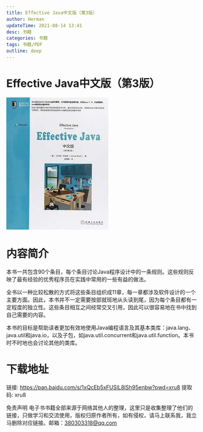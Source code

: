 ```yaml
---
title: Effective Java中文版（第3版）
author: Herman
updateTime: 2021-08-14 13:41
desc: 书籍
categories: 书籍
tags: 书籍/PDF
outline: deep
---
```



# Effective Java中文版（第3版）
![](https://raw.githubusercontent.com/silently9527/images/main/008i3skNgy1guanfbh1tcj607i09qjrd02.jpg)

# 内容简介 
本书一共包含90个条目，每个条目讨论Java程序设计中的一条规则。这些规则反映了最有经验的优秀程序员在实践中常用的一些有益的做法。

全书以一种比较松散的方式将这些条目组织成11章，每一章都涉及软件设计的一个主要方面。因此，本书并不一定需要按部就班地从头读到尾，因为每个条目都有一定程度的独立性。这些条目相互之间经常交叉引用，因此可以很容易地在书中找到自己需要的内容。

本书的目标是帮助读者更加有效地使用Java编程语言及其基本类库：java.lang、java.util和java.io，以及子包，如java.util.concurrent和java.util.function。本书时不时地也会讨论其他的类库。


# 下载地址
链接: https://pan.baidu.com/s/1xQcEb5xFUSIL8lSh95enbw?pwd=xru8 提取码: xru8

免责声明
电子书书籍全部来源于网络其他人的整理，这里只是收集整理了他们的链接，只做学习和交流使用，版权归原作者所有，如有侵权，请马上联系我，我立马删除对应链接。邮箱：380303318@qq.com

